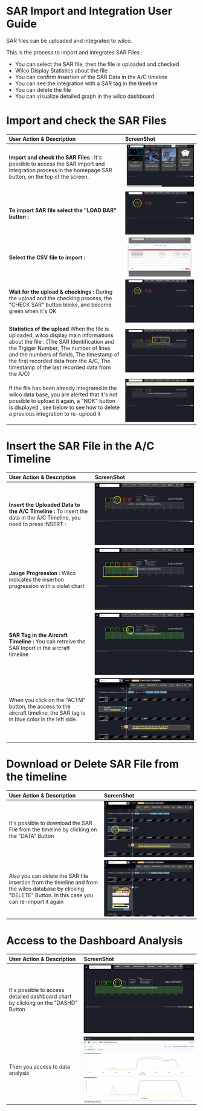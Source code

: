 SAR Import and Integration User Guide
====

SAR files can be uploaded and integrated to wilco. 

This is the process to import and integrates SAR Files : 
- You can select the SAR file, then the file is uploaded and checked  
- Wilco Display Statistics about the file 
- You can confirm insertion of the SAR Data in the A/C timeline
- You can see the integration with a SAR tag in the timeline
- You can delete the file
- You can visualize detailed graph in the wilco dashboard
 

Import and check the SAR Files
====

| User Action & Description  | ScreenShot |
| :------------------- |:---------------|
| **Import and check the SAR Files** : It's possible to access the SAR import and integration process in the homepage SAR button, on the top of the screen. |![SAR Command in the homepage](Ressources/sar1.png)      |
| **To import SAR file select the "LOAD BAR" button :** | ![SAR Load Button](Ressources/sar2.png)             |
| **Select the CSV file to import :** | ![CSV File selection](Ressources/sar3.png)          |
| **Wait for the upload & checkings :** During the upload and the checking process, the "CHECK SAR" button blinks, and become green when it's OK | ![blinking CHECK SAR button](Ressources/sar4.png) |
| **Statistics of the upload** When the file is uploaded, wilco display main informations about the file : (The SAR Identification and the Trgiger Number, The number of lines and the numbers of fields, The timestamp of the first recorded data from the A/C, The timestamp of the last recorded data from the A/C) | ![Upload Statistics](Ressources/sar5.png) |
| If the file has been already integrated in the wilco data base, you are alerted that it's not possible to upload it again, a "NOK" button is displayed , see below to see how to delete a previous integration to re-upload it  | ![Upload Statistics](Ressources/sar5-1.png) |


Insert the SAR File in the A/C Timeline
====

| User Action & Description  | ScreenShot |
| :------------------- |:---------------|
| **Insert the Uploaded Data to the A/C Timeline :** To insert the data in the A/C Timeline, you need to press INSERT : | ![Insert Button](Ressources/sar6.png) |
| **Jauge Progression :** Wilco indicates the insertion progression with a violet chart | ![Insert Button](Ressources/sar7.png) |
| **SAR Tag in the Aircraft Timeline :** You can retreive the SAR Inport in the aircraft timeline | ![Insert Button](Ressources/sar8.png) |
| When you click on the "ACTM" button, the access to the aircraft timeline, the SAR tag is in blue color in the left side. | ![Insert Button](Ressources/sar9.png) |    


Download or Delete SAR File from the timeline
====

| User Action & Description  | ScreenShot |
| :------------------- |:---------------|
| It's possible to download the SAR File from the timeline by clicking on the "DATA" Button | ![Insert Button](Ressources/sar10.png) |
| Also you can delete the SAR file insertion from the timeline and from the wilco database by clicking "DELETE" Button. In this case you can re-import it again | ![Insert Button](Ressources/sar11.png) |

Access to the Dashboard Analysis
====

| User Action & Description  | ScreenShot |
| :------------------- |:---------------|
| It's possible to access detailed dashboard chart by clicking on the "DASHD" Button | ![Insert Button](Ressources/sar12.png) |
| Then you access to data analysis | ![Insert Button](Ressources/sar13.png) |

